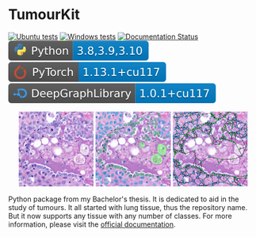 # TumourKit
[![Ubuntu tests](https://github.com/Jerry-Master/lung-tumour-study/actions/workflows/pytest-ubuntu.yml/badge.svg)](https://github.com/Jerry-Master/lung-tumour-study/actions/workflows/pytest-ubuntu.yml) [![Windows tests](https://github.com/Jerry-Master/lung-tumour-study/actions/workflows/pytest-windows.yml/badge.svg)](https://github.com/Jerry-Master/lung-tumour-study/actions/workflows/pytest-windows.yml) [![Documentation Status](https://readthedocs.org/projects/lung-tumour-study/badge/?version=latest)](https://lung-tumour-study.readthedocs.io/en/latest/?badge=latest) [![pyversion](https://raw.githubusercontent.com/Jerry-Master/badges/main/py_versions.svg)](https://www.python.org/) [![torchversion](https://raw.githubusercontent.com/Jerry-Master/badges/main/torch_version.svg)](https://pytorch.org/) [![dglversion](https://raw.githubusercontent.com/Jerry-Master/badges/main/dgl-1.0.1.svg)](https://www.dgl.ai/)

<p align="middle">
  <img src="docs/source/imgs/example.png" width="30%" />
  <img src="docs/source/imgs/overlay.png" width="30%" /> 
  <img src="docs/source/imgs/graph-overlay.png" width="30%" />
</p>

Python package from my Bachelor's thesis. It is dedicated to aid in the study of tumours. It all started with lung tissue, thus the repository name. But it now supports any tissue with any number of classes. For more information, please visit the [official documentation](https://lung-tumour-study.readthedocs.io/en/latest/index.html).



